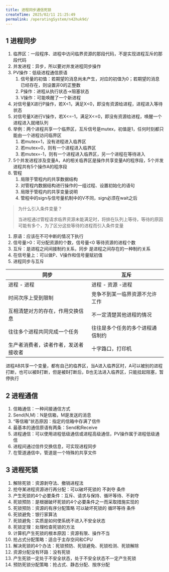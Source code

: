 ```yaml
---
title: 进程同步通信死锁
createTime: 2025/02/11 21:25:49
permalink: /operatingSystem/n42huk9d/
---
```


## 1 进程同步

1. 临界区：一段程序、进程中访问临界资源的那段代码，不是实现进程互斥的那段代码
2. 并发进程：异步，所以要对并发进程同步操作
3. PV操作：低级进程通信原语
   1. 信号量的初值：若期望的消息尚未产生，对应的初值为0；若期望的消息已经存在，则设置非0的正整数
   2. P操作：进程从执行状态->阻塞状态
   3. V操作：可能唤醒了一个新进程
4. 对信号量X进行P操作，若X<1，满足X<0，即没有资源给进程，进程进入等待状态
5. 对信号量X进行V操作，若X<=-1，满足X<=0，即没有资源给进程，唤醒一个进程进入就绪队列
6. 举例：两个进程共享一个临界区，互斥信号是mutex，初值是1，任何时刻都只能由一个进程访问临界区
   1. 若mutex=1，没有进程进入临界区
   2. 若mutex=0，则有一个进程进入临界区
   3. 若mutex=-1，则有一个进程进入临界区，另一个进程在等待进入
7. 5个并发进程涉及变量A，A的相关临界区是操作共享变量A的程序段，5个并发进程共有5个操作A的程序段
8. 管程
   1. 局限于管程内的共享数据结构
   2. 对管程内数据结构进行操作的一组过程、设置初始化的语句
   3. 局限于管程内的共享变量说明
   4. 管程中的sign与信号量机制中的V不同，sign必须在wait之后

> 为什么引入条件变量？
>
> 当进程通过管程请求临界资源未能满足时，将排在队列上等待，等待的原因可能有多个，为了区分这些等待的进程而引入条件变量

1. 原语：应该在不可中断的情况下执行
2. 信号量>0：可分配资源的个数，信号量<0 等待资源的进程个数
3. 互斥：是进程之间间接制约关系，同步 是进程之间存在的一种制约关系
4. 在信号量上：可以做P、V操作和信号量赋初值
5. 进程同步与互斥

| 同步                                 | 互斥                             |
| ------------------------------------ | -------------------------------- |
| 进程 - 进程                          | 进程 - 资源 -进程                |
| 时间次序上受到限制                   | 竞争不到某一临界资源不允许工作   |
| 互相清楚对方的存在，作用交换信息     | 不一定清楚其他进程的情况         |
| 往往多个进程共同完成一个任务         | 往往是多个任务的多个进程通信制约 |
| 生产者消费者，读者作者，发送者接收者 | 十字路口，打印机                 |

进程AB共享一个变量，都有自己的临界区，当A进入临界区时，A可以被别的进程打断，也可以被B打断，但是被B打断后，B也无法进入临界区，只能挂起阻塞，暂停执行

## 2 进程通信

1. 信箱通信：一种间接通信方式
2. Send(N,M)：N是信箱，M是发送的消息
3. “等信箱”状态原因：指定的信箱中存满了信件
4. 最基本的通信原语有两条：Send和Receive
5. 进程通信：可以使用进程低级通信或进程高级通信，PV操作属于进程低级通信
6. 进程间通过信件交换信息，可实现进程同步
7. 在管道通信中，管道是一个特殊的共享文件

## 3 进程死锁

1. 解除死锁：资源剥夺法、撤销进程法
2. 抢夺某进程资源进行再分配：可以破坏死锁的 不剥夺 条件
3. 产生死锁的4个必要条件：互斥、请求与保持、循环等待、不剥夺
4. 死锁预防：是根据破坏死锁的4个必要条件之一而采取措施实现的
5. 死锁预防：资源的有序分配策略 可以破坏死锁的 循环等待 条件
6. 死锁避免：银行家算法
7. 死锁避免：实质是如何使系统不进入不安全状态
8. 死锁定理：处理检查死锁的方法
9. 计算机产生死锁的根本原因：资源有限、操作不当
10. 抢占式分配策略：适合于主存空间和CPU
11. 解决死锁的4个办法：死锁预防、死锁避免、死锁检测、死锁解除
12. 资源分配没有环路：没有死锁
13. 产生死锁一定处于不安全状态，处于不安全状态不一定产生死锁
14. 预防死锁分配策略：抢占式、静态分配、按序分配
